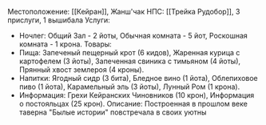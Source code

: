 Местоположение: [[Кейран]], Жанш'чак
НПС: [[Трейка Рудобор]], 3 прислуги, 1 вышибала 
Услуги: 
- Ночлег: Общий Зал - 2 йоты, Обычная комната - 5 йот, Роскошная комната - 1 крона.
Товары: 
- Пища: Запеченый пещерный крот (6 кидов), Жаренная курица с картофелем (3 йоты), Запеченная свиника с тимьяном (4 йоты), Прянный хвост землероя (4 кроны).
- Напитки: Ягодный сидр (3 бита), Бледное вино (1 йота), Облепиховое пиво (1 йота), Карамельный эль (3 йоты), Лунный Ром (1 крона).
- Информация: Грехи Кейранских Чиновников (10 крон), Информация о постояльцах (25 крон).
Описание:
	 Построенная в прошлом веке таверна "Былые истории" повстречала в своих уютны